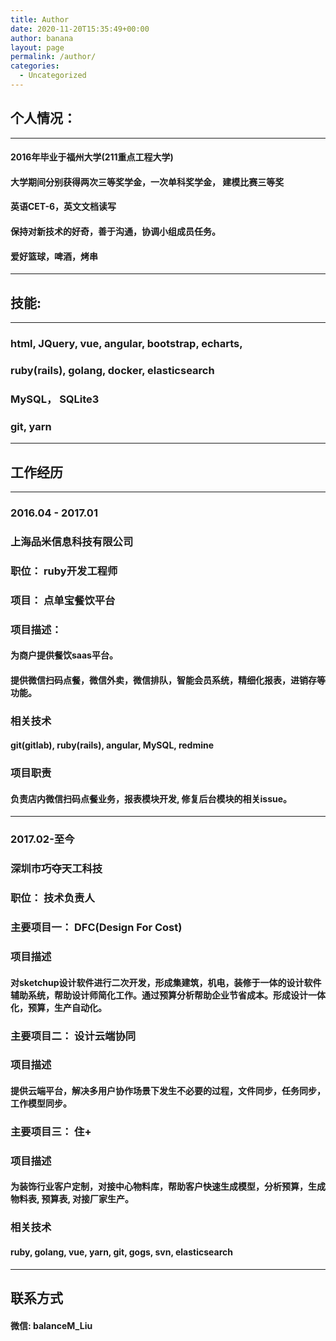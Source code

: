 ```yaml
---
title: Author
date: 2020-11-20T15:35:49+00:00
author: banana
layout: page
permalink: /author/
categories:
  - Uncategorized
---
```


## 个人情况：
-----------------------------------------------------
#### 2016年毕业于福州大学(211重点工程大学)
#### 大学期间分别获得两次三等奖学金，一次单科奖学金， 建模比赛三等奖
#### 英语CET-6，英文文档读写
#### 保持对新技术的好奇，善于沟通，协调小组成员任务。
#### 爱好篮球，啤酒，烤串
-----------------------------------------------------
## 技能: 
-----------------------------------------------------
### html, JQuery, vue, angular, bootstrap, echarts, 
### ruby(rails), golang, docker, elasticsearch
### MySQL， SQLite3
### git, yarn
-----------------------------------------------------
##  工作经历
-----------------------------------------------------
### 2016.04 - 2017.01
### 上海品米信息科技有限公司
### 职位： ruby开发工程师
### 项目： 点单宝餐饮平台
### 项目描述： 
#### 为商户提供餐饮saas平台。
#### 提供微信扫码点餐，微信外卖，微信排队，智能会员系统，精细化报表，进销存等功能。
### 相关技术
#### git(gitlab), ruby(rails), angular, MySQL, redmine
### 项目职责
#### 负责店内微信扫码点餐业务，报表模块开发, 修复后台模块的相关issue。

-----------------------------------------------------
### 2017.02-至今
### 深圳市巧夺天工科技
### 职位： 技术负责人
### 主要项目一： DFC(Design For Cost)
### 项目描述
#### 对sketchup设计软件进行二次开发，形成集建筑，机电，装修于一体的设计软件辅助系统，帮助设计师简化工作。通过预算分析帮助企业节省成本。形成设计一体化，预算，生产自动化。
### 主要项目二： 设计云端协同
### 项目描述
#### 提供云端平台，解决多用户协作场景下发生不必要的过程，文件同步，任务同步，工作模型同步。
### 主要项目三： 住+
### 项目描述
#### 为装饰行业客户定制，对接中心物料库，帮助客户快速生成模型，分析预算，生成物料表, 预算表, 对接厂家生产。

### 相关技术
#### ruby, golang, vue, yarn, git, gogs, svn, elasticsearch

-----------------------------------------------------

## 联系方式 
#### 微信: balanceM_Liu




